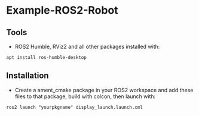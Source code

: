 # Example-ROS2-Robot
## Tools
- ROS2 Humble, RViz2 and all other packages installed with:
```console
apt install ros-humble-desktop
```

## Installation
- Create a ament_cmake package in your ROS2 workspace and add these files to that package, build with colcon, then launch with:
```console
ros2 launch "yourpkgname" display_launch.launch.xml
```
